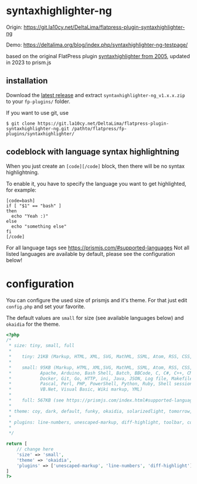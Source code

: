 # syntaxhighlighter-ng

Origin: https://git.la10cy.net/DeltaLima/flatpress-plugin-syntaxhighlighter-ng

Demo: https://deltalima.org/blog/index.php/syntaxhighlighter-ng-testpage/

based on the original FlatPress plugin [syntaxhighlighter from 2005](https://forum.flatpress.org/viewtopic.php?p=1130&hilit=syntax+highlight#p1135), updated in 2023 to prism.js

## installation

Download the [latest release](https://git.la10cy.net/DeltaLima/flatpress-plugin-syntaxhighlighter-ng/releases) and extract `syntaxhighlighter-ng_v1.x.x.zip` to your `fp-plugins/` folder.

If you want to use git, use
```shell
$ git clone https://git.la10cy.net/DeltaLima/flatpress-plugin-syntaxhighlighter-ng.git /pathto/flatpress/fp-plugins/syntaxhighlighter/
```

## codeblock with language syntax highlightning

When you just create an `[code][/code]` block, then there will be no syntax highlightning.

To enable it, you have to specify the language you want to get highlighted, for example:

```
[code=bash]
if [ "$1" == "bash" ] 
then
  echo "Yeah :)"
else 
  echo "something else"
fi
[/code]
```
For all language tags see https://prismjs.com/#supported-languages
Not all listed languages are available by default, please see the configuration below!

# configuration

You can configure the used size of prismjs and it's theme. For that just edit `config.php` and set your favorite. 

The default values are `small` for size (see available languages below) and `okaidia` for the theme.

```php
<?php
/*
 * size: tiny, small, full
 *
 * 	  tiny: 21KB (Markup, HTML, XML, SVG, MathML, SSML, Atom, RSS, CSS, C-like, JavaScript)
 *
 *	  small: 95KB (Markup, HTML, XML,SVG, MathML, SSML, Atom, RSS, CSS, C-Linke, JavaScript
 *		     Apache, Arduino, Bash Shell, Batch, BBCode, C, C#, C++, CMake, CSV, Diff, 
 *           Docker, Git, Go, HTTP, ini, Java, JSON, Log file, Makefile, Markdown,nginx,
 *           Pascal, Perl, PHP, PowerShell, Python, Ruby, Shell session, SQL, Typescript,
 *           VB.Net, Visual Basic, Wiki markup, YML)
 *
 *	  full: 567KB (see https://prismjs.com/index.html#supported-languages for list of supported languages)
 *
 * theme: coy, dark, default, funky, okaidia, solarizedlight, tomorrow, twilight
 * 
 * plugins: line-numbers, unescaped-markup, diff-highlight, toolbar, copy-to-clipboard (depends on toolbar)
 * 	 
 */

return [
	// change here
	'size' => 'small',
	'theme' => 'okaidia',
    'plugins' => ['unescaped-markup', 'line-numbers', 'diff-highlight'],
]
?>
```

